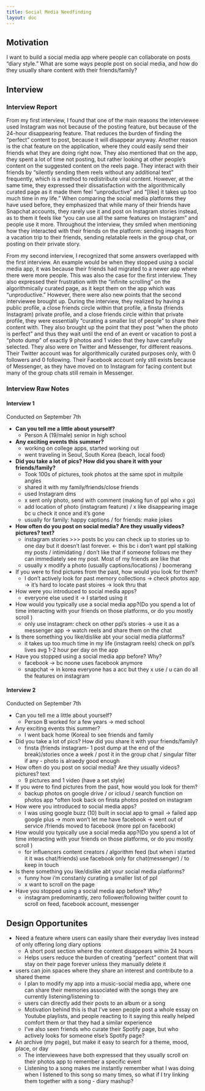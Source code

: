 ```yaml
---
title: Social Media Needfinding
layout: doc
---
```


## Motivation

I want to build a social media app where people can collaborate on posts “diary style.” What are some ways people post on social media, and how do they usually share content with their friends/family?

## Interview 

### Interview Report

From my first interview, I found that one of the main reasons the interviewee used Instagram was not because of the posting feature, but because of the 24-hour disappearing feature. That reduces the burden of finding the “perfect” content to post, because it will disappear anyway. Another reason is the chat feature on the application, where they could easily send their friends what they are doing right now. They also mentioned that on the app, they spent a lot of time not posting, but rather looking at other people’s content on the suggested content on the reels page. They interact with their friends by “silently sending them reels without any additional text” frequently, which is a method to redistribute viral content. However, at the same time, they expressed their dissatisfaction with the algorithmically curated page as it made them feel “unproductive” and “[like] it takes up too much time in my life.” When comparing the social media platforms they have used before, they emphasized that while many of their friends have Snapchat accounts, they rarely use it and post on Instagram stories instead, as to them it feels like “you can use all the same features on Instagram” and people use it more. Throughout the interview, they smiled when mentioning how they interacted with their friends on the platform: sending images from a vacation trip to their friends, sending relatable reels in the group chat, or posting on their private story.

From my second interview, I recognized that some answers overlapped with the first interview. An example would be when they stopped using a social media app, it was because their friends had migrated to a newer app where there were more people. This was also the case for the first interview. They also expressed their frustration with the “infinite scrolling” on the algorithmically curated page, as it kept them on the app which was “unproductive.” However, there were also new points that the second interviewee brought up. During the interview, they realized by having a public profile, a close friends circle within that profile, a finsta (friends Instagram) private profile, and a close friends circle within that private profile, they were essentially “curating a smaller list of people” to share their content with. They also brought up the point that they post “when the photo is perfect” and thus they wait until the end of an event or vacation to post a “photo dump” of exactly 9 photos and 1 video that they have carefully selected. They also were on Twitter and Messenger, for different reasons. Their Twitter account was for algorithmically curated purposes only, with 0 followers and 0 following. Their Facebook account only still exists because of Messenger, as they have moved on to Instagram for facing content but many of the group chats still remain in Messenger. 

### Interview Raw Notes

#### Interview 1

Conducted on September 7th

- **Can you tell me a little about yourself?**
    - Person A (19/male) senior in high school
- **Any exciting events this summer?**
    - working on college apps, started working out
    - went traveling in Seoul, South Korea (beach, local food)
- **Did you take a lot of pics? How did you share it with your friends/family?**
    - Took 100s of pictures, took photos at the same spot  in multpile angles
    - shared it with my family/friends/close friends
    - used Instagram dms
    - x sent only photo, send with comment (making fun of ppl who x go)
    - add location of photo (instagram feature) / x like disappearing image bc u check it once and it’s gone
    - usually for family: happy captions  / for friends: make jokes
- **How often do you post on social media? Are they usually videos? pictures? text?**
    - instagram stories >>> posts bc you can check up to stories up to one day but it doesn’t last forever. <- this bc i don’t want ppl stalking my posts / intimidating / don’t like that if someone follows me they can immediately see my post. Most of my friends are like that
    - usually x modify a photo (usually captions/locations) / boomerang
- If you were to find pictures from the past, how would you look for them?
    - I don’t actively look for past memory collections -> check photos app -> it’s hard to locate past stoires -> look thru that
- How were you introduced to social media apps?
    - everyone else used it -> I started using it
- How would you typically use a social media app?(Do you spend a lot of time interacting with your friends on those platforms, or do you mostly scroll )
    - only use instagram: check on other ppl’s stories -> use it as a messenger app -> watch reels and share them on the chat
- Is there something you like/dislike abt your social media platforms?
    - it takes up too much time in my life (instagram reels) check on ppl’s lives
    avg 1-2 hour per day on the app
- Have you stopped using a social media app before? Why?
    - facebook -> bc noone uses facebook anymore
    - snapchat -> in korea everyone has a acc but they x use / u can do all the features on instagram

#### Interview 2

Conducted on September 7th

- Can you tell me a little about yourself?
    - Person B worked for a few years → med school
- Any exciting events this summer?
    - I went back home (Korea) to see friends and family
- Did you take a lot of pics? How did you share it with your friends/family?
    - finsta (friends instagram- 1 post dump at the end of the break)/stories once a week / post it in the group chat / singular filter if any - photo is alraedy good enough
- How often do you post on social media? Are they usually videos? pictures? text
    - 9 pictures and 1 video (have a set style)
- If you were to find pictures from the past, how would you look for them?
    - backup photos on google drive / or icloud / search function on photos app
    *often look back on finsta photos posted on instagram
- How were you introduced to social media apps?
    - I was using google buzz (10) built in social app to gmail -> failed app google plus -> mom won’t let me have facebook -> went out of service /friends moved to facebook  (more ppl on facebook)
- How would you typically use a social media app?(Do you spend a lot of time interacting with your friends on those platforms, or do you mostly scroll )
    - for influencers content creators / algorithm feed (but when i started it it was chat/friends) use facebook only for chat(messenger) / to keep in touch
- Is there something you like/dislike abt your social media platforms?
    - funny how i’m constanly curating a smaller list of ppl
    - x want to scroll on the page
- Have you stopped using a social media app before? Why?
    - instagram predominantly, zero follower/following twitter count to scroll on feed, facebook account, messenger

## Design Opportunites

- Need a feature where users can easily share their everyday lives instead of only offering long diary options
    - A short post section where the content disappears within 24 hours
    - Helps users reduce the burden of creating “perfect” content that will stay on their page forever unless they manually delete it
- users can join spaces where they share an interest and contribute to a shared theme
    - I plan to modify my app into a music-social media app, where one can share their memories associated with the songs they are currently listening/listening to
    - users can directly add their posts to an album or a song
    - Motivation behind this is that I’ve seen people post a whole essay on Youtube playlists, and people reacting to it saying this really helped comfort them or that they had a similar experience
    - I’ve also seen friends who curate their Spotify page, but who actively looks for someone else’s Spotify page?
- An archive  (my page), but make it easy to search for a theme, mood, place, or day
    - The interviewees  have both expressed that they usually scroll on their photos app to remember a specific event
    - Listening to a song makes me instantly remember what I was doing when I listened to this song so many times, so what if I try linking them together with a song - diary mashup?